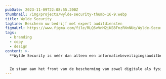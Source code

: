 ```yaml
---
pubDate: 2023-11-09T22:08:55.200Z
thumbnail: /img/projects/wylde-security-thumb-16-9.webp
title: Wylde Security
tagline: Bescherm uw bedrijf met expert auditdiensten
figmaUrl: https://www.figma.com/file/RLQ6vVnM2iKB3FnzRNnNUq/Wylde-Security?type=design&t=WVt6hIWnWI6r03TA-6
tags:
  - branding
  - copy
  - design
content: >-
  **Wylde Security is méér dan alleen een informatiebeveiligingsauditbedrijf.**


  Ze staan aan het front van de bescherming van zowel digitale als fysieke activa van kleine en middelgrote ondernemingen (SMEs). Met hun diepe expertise en brandende passie voor beveiliging, gaven ze mij de eer een sprankelende website te ontwerpen. Een podium waarop hun innovatieve diensten schitteren en direct de aandacht van potentiële klanten grijpen!
---
```

